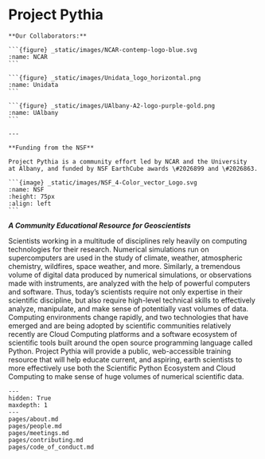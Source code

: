 # Project Pythia
````{margin}
**Our Collaborators:**

```{figure} _static/images/NCAR-contemp-logo-blue.svg
:name: NCAR
```

```{figure} _static/images/Unidata_logo_horizontal.png
:name: Unidata
```

```{figure} _static/images/UAlbany-A2-logo-purple-gold.png
:name: UAlbany
```

---

**Funding from the NSF**

Project Pythia is a community effort led by NCAR and the University
at Albany, and funded by NSF EarthCube awards \#2026899 and \#2026863.

```{image} _static/images/NSF_4-Color_vector_Logo.svg
:name: NSF
:height: 75px
:align: left
```
````
**_A Community Educational Resource for Geoscientists_**

Scientists working in a multitude of disciplines rely heavily on
computing technologies for their research. Numerical simulations
run on supercomputers are used in the study of climate, weather,
atmospheric chemistry, wildfires, space weather, and more. Similarly,
a tremendous volume of digital data produced by numerical simulations,
or observations made with instruments, are analyzed with the help
of powerful computers and software. Thus, today’s scientists require
not only expertise in their scientific discipline, but also require
high-level technical skills to effectively analyze, manipulate, and
make sense of potentially vast volumes of data. Computing environments
change rapidly, and two technologies that have emerged and are being
adopted by scientific communities relatively recently are Cloud
Computing platforms and a software ecosystem of scientific tools
built around the open source programming language called Python.
Project Pythia will provide a public, web-accessible training
resource that will help educate current, and aspiring, earth
scientists to more effectively use both the Scientific Python
Ecosystem and Cloud Computing to make sense of huge volumes of
numerical scientific data.

<!-- ![Partners](_static/images/PartnersLogo.png) -->

```{toctree}
---
hidden: True
maxdepth: 1
---
pages/about.md
pages/people.md
pages/meetings.md
pages/contributing.md
pages/code_of_conduct.md
```

<!-- ```{toctree}
---
hidden: True
maxdepth: 1
caption: Galleries
---
notebooks_gallery/index.md
pages/communications.md

``` -->
